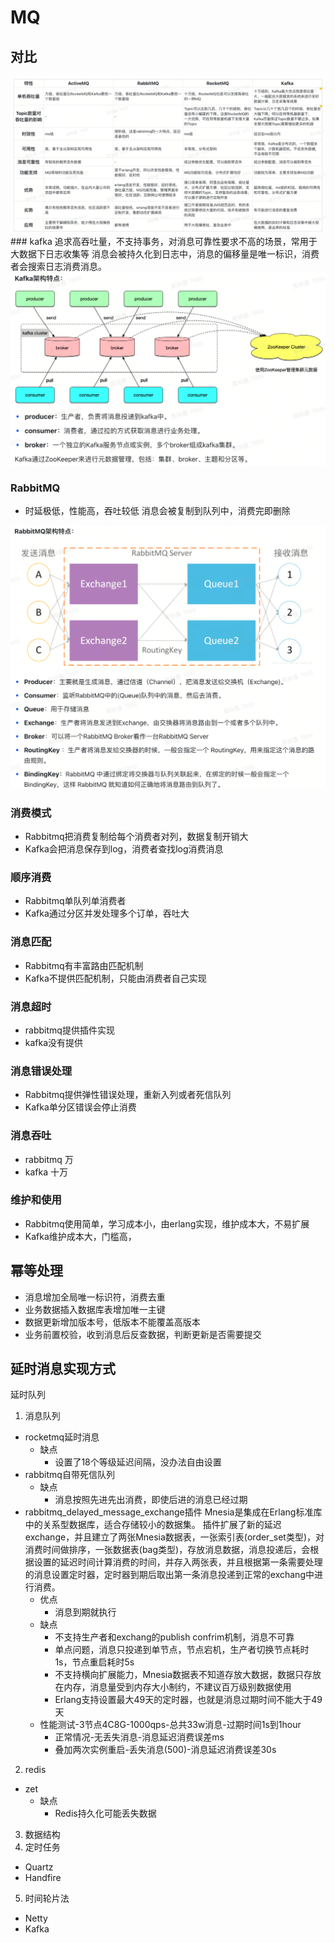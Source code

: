 # MQ

## 对比
<img src=".\image\4.png" alt="4" />
### kafka
追求高吞吐量，不支持事务，对消息可靠性要求不高的场景，常用于大数据下日志收集等
消息会被持久化到日志中，消息的偏移量是唯一标识，消费者会搜索日志消费消息。
<img src=".\image\3.png" alt="3" />

### RabbitMQ
* 时延极低，性能高，吞吐较低
消息会被复制到队列中，消费完即删除
<img src=".\image\2.png" alt="2" />


### 消费模式
* Rabbitmq把消费复制给每个消费者对列，数据复制开销大
* Kafka会把消息保存到log，消费者查找log消费消息

### 顺序消费
* Rabbitmq单队列单消费者
* Kafka通过分区并发处理多个订单，吞吐大

### 消息匹配
* Rabbitmq有丰富路由匹配机制
* Kafka不提供匹配机制，只能由消费者自己实现

### 消息超时
* rabbitmq提供插件实现
* kafka没有提供


### 消息错误处理
* Rabbitmq提供弹性错误处理，重新入列或者死信队列
* Kafka单分区错误会停止消费

### 消息吞吐
* rabbitmq 万
* kafka 十万


### 维护和使用
* Rabbitmq使用简单，学习成本小，由erlang实现，维护成本大，不易扩展
* Kafka维护成本大，门槛高，


## 幂等处理
* 消息增加全局唯一标识符，消费去重
* 业务数据插入数据库表增加唯一主键
* 数据更新增加版本号，低版本不能覆盖高版本
* 业务前置校验，收到消息后反查数据，判断更新是否需要提交

## 延时消息实现方式
延时队列
1. 消息队列
* rocketmq延时消息
    * 缺点
        * 设置了18个等级延迟间隔，没办法自由设置
* rabbitmq自带死信队列
    * 缺点
        * 消息按照先进先出消费，即使后进的消息已经过期
* rabbitmq_delayed_message_exchange插件
Mnesia是集成在Erlang标准库中的关系型数据库，适合存储较小的数据集。
插件扩展了新的延迟exchange，并且建立了两张Mnesia数据表，一张索引表(order_set类型)，对消费时间做排序，一张数据表(bag类型)，存放消息数据，消息投递后，会根据设置的延迟时间计算消费的时间，并存入两张表，并且根据第一条需要处理的消息设置定时器，定时器到期后取出第一条消息投递到正常的exchang中进行消费。
    * 优点
        * 消息到期就执行
    * 缺点
        * 不支持生产者和exchang的publish confrim机制，消息不可靠
        * 单点问题，消息只投递到单节点，节点宕机，生产者切换节点耗时1s，节点重启耗时5s
        * 不支持横向扩展能力，Mnesia数据表不知道存放大数据，数据只存放在内存，消息量受到内存大小制约，不建议百万级别数据使用
        * Erlang支持设置最大49天的定时器，也就是消息过期时间不能大于49天
    * 性能测试-3节点4C8G-1000qps-总共33w消息-过期时间1s到1hour
        * 正常情况-无丢失消息-消息延迟消费误差ms
        * 叠加两次实例重启-丢失消息(500)-消息延迟消费误差30s

2. redis
* zet
    * 缺点
        * Redis持久化可能丢失数据
3. 数据结构
4. 定时任务
* Quartz
* Handfire
5. 时间轮片法
* Netty
* Kafka